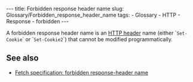 --- title: Forbidden response header name slug: Glossary/Forbidden\_response\_header\_name tags: - Glossary - HTTP - Response - forbidden ---

A forbidden response header name is an [HTTP header](/en-US/docs/Web/HTTP/Headers) name (either \``Set-Cookie`\` or \``Set-Cookie2`\`) that cannot be modified programmatically.

See also
--------

-   [Fetch specification: forbidden response-header name](https://fetch.spec.whatwg.org/#forbidden-response-header-name)
